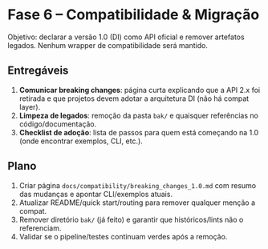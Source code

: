 # Fase 6 – Compatibilidade & Migração

Objetivo: declarar a versão 1.0 (DI) como API oficial e remover artefatos
legados. Nenhum wrapper de compatibilidade será mantido.

## Entregáveis

1. **Comunicar breaking changes**: página curta explicando que a API 2.x foi
   retirada e que projetos devem adotar a arquitetura DI (não há compat layer).
2. **Limpeza de legados**: remoção da pasta `bak/` e quaisquer referências no
   código/documentação.
3. **Checklist de adoção**: lista de passos para quem está começando na 1.0
   (onde encontrar exemplos, CLI, etc.).

## Plano

1. Criar página `docs/compatibility/breaking_changes_1.0.md` com resumo das
   mudanças e apontar CLI/exemplos atuais.
2. Atualizar README/quick start/routing para remover qualquer menção a compat.
3. Remover diretório `bak/` (já feito) e garantir que históricos/lints não o
   referenciam.
4. Validar se o pipeline/testes continuam verdes após a remoção.
